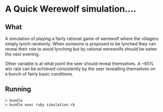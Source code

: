 # A Quick Werewolf simulation....

## What

A simulation of playing a fairly rational game of werewolf where the villagers simply lynch randomly.  When someone is proposed to be lynched they can reveal their role to avoid lynching but by rational werewolfs should be eaten the next evening.

Other variable is at what point the seer should reveal themselves.  A ~65% win rate can be achieved consistently by the seer revealling themselves on a bunch of fairly basic conditions.

## Running

    > bundle
    > bundle exec ruby simulation.rb